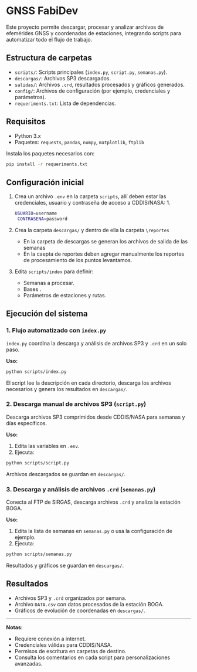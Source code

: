 # GNSS FabiDev

Este proyecto permite descargar, procesar y analizar archivos de efemérides GNSS y coordenadas de estaciones, integrando scripts para automatizar todo el flujo de trabajo.

## Estructura de carpetas

- `scripts/`: Scripts principales (`index.py`, `script.py`, `semanas.py`).
- `descargas/`: Archivos SP3 descargados.
- `salidas/`: Archivos `.crd`, resultados procesados y gráficos generados.
- `config/`: Archivos de configuración (por ejemplo, credenciales y parámetros).
- `requeriments.txt`: Lista de dependencias.

## Requisitos

- Python 3.x
- Paquetes: `requests`, `pandas`, `numpy`, `matplotlib`, `ftplib`

Instala los paquetes necesarios con:

```bash
pip install -r requeriments.txt
```

## Configuración inicial

1. Crea un archivo `.env` en la carpeta `scripts`, allí deben estar las credenciales, usuario y contraseña de acceso a CDDIS/NASA:
   1. 
   ```bash
   USUARIO=username
    CONTRASENA=password
   ```
2. Crea la carpeta `descargas/` y dentro de ella la carpeta `\reportes`
   - En la carpeta de descargas se generan los archivos de salida de las semanas
   - En la caepta de reportes deben agregar manualmente los reportes de procesamiento de los puntos levantamos.

3. Edita `scripts/index` para definir:
    - Semanas a procesar.
    - Bases .
    - Parámetros de estaciones y rutas.

## Ejecución del sistema

### 1. Flujo automatizado con `index.py`

`index.py` coordina la descarga y análisis de archivos SP3 y `.crd` en un solo paso.

**Uso:**

```bash
python scripts/index.py
```

El script lee la descripción en cada directorio, descarga los archivos necesarios y genera los resultados en `descargas/`.

### 2. Descarga manual de archivos SP3 (`script.py`)

Descarga archivos SP3 comprimidos desde CDDIS/NASA para semanas y días específicos.

**Uso:**

1. Edita las variables en `.env`.
2. Ejecuta:

```bash
python scripts/script.py
```

Archivos descargados se guardan en `descargas/`.

### 3. Descarga y análisis de archivos `.crd` (`semanas.py`)

Conecta al FTP de SIRGAS, descarga archivos `.crd` y analiza la estación BOGA.

**Uso:**

1. Edita la lista de semanas en `semanas.py` o usa la configuración de ejemplo.
2. Ejecuta:

```bash
python scripts/semanas.py
```

Resultados y gráficos se guardan en `descargas/`.

## Resultados

- Archivos SP3 y `.crd` organizados por semana.
- Archivo `DATA.csv` con datos procesados de la estación BOGA.
- Gráficos de evolución de coordenadas en `descargas/`.

---

**Notas:**
- Requiere conexión a internet.
- Credenciales válidas para CDDIS/NASA.
- Permisos de escritura en carpetas de destino.
- Consulta los comentarios en cada script para personalizaciones avanzadas.
